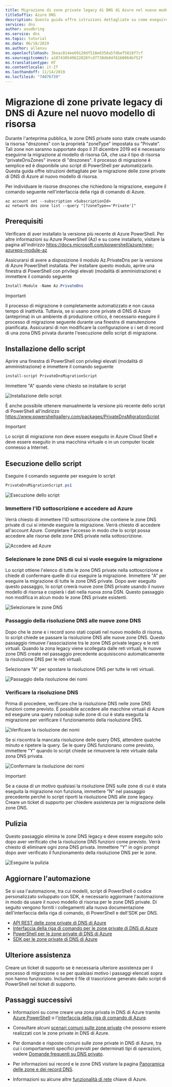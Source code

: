 ```yaml
---
title: Migrazione di zone private legacy di DNS di Azure nel nuovo modello di risorsa
titleSuffix: Azure DNS
description: Questa guida offre istruzioni dettagliate su come eseguire la migrazione di zone DNS private legacy nel modello di risorsa più recente
services: dns
author: asudbring
ms.service: dns
ms.topic: tutorial
ms.date: 06/18/2019
ms.author: allensu
ms.openlocfilehash: 3beac014ee69120df518e0358a5fdbef5818f7cf
ms.sourcegitcommit: a107430549622028fcd7730db84f61b0064bf52f
ms.translationtype: HT
ms.contentlocale: it-IT
ms.lasthandoff: 11/14/2019
ms.locfileid: "74076739"
---
```

# <a name="migrating-legacy-azure-dns-private-zones-to-new-resource-model"></a>Migrazione di zone private legacy di DNS di Azure nel nuovo modello di risorsa

Durante l'anteprima pubblica, le zone DNS private sono state create usando la risorsa "dnszones" con la proprietà "zoneType" impostata su "Private". Tali zone non saranno supportate dopo il 31 dicembre 2019 ed è necessario eseguirne la migrazione al modello di risorsa GA, che usa il tipo di risorsa "privateDnsZones" invece di "dnszones". Il processo di migrazione è semplice ed è disponibile uno script di PowerShell per automatizzarlo. Questa guida offre istruzioni dettagliate per la migrazione delle zone private di DNS di Azure al nuovo modello di risorsa.

Per individuare le risorse dnszones che richiedono la migrazione, eseguire il comando seguente nell'interfaccia della riga di comando di Azure.
```azurecli
az account set --subscription <SubscriptionId>
az network dns zone list --query "[?zoneType=='Private']"
```

## <a name="prerequisites"></a>Prerequisiti

Verificare di aver installato la versione più recente di Azure PowerShell. Per altre informazioni su Azure PowerShell (Az) e su come installarlo, visitare la pagina all'indirizzo https://docs.microsoft.com/powershell/azure/new-azureps-module-az

Assicurarsi di avere a disposizione il modulo Az.PrivateDns per la versione di Azure PowerShell installata. Per installare questo modulo, aprire una finestra di PowerShell con privilegi elevati (modalità di amministrazione) e immettere il comando seguente

```powershell
Install-Module -Name Az.PrivateDns
```

>[!IMPORTANT]
>Il processo di migrazione è completamente automatizzato e non causa tempo di inattività. Tuttavia, se si usano zone private di DNS di Azure (anteprima) in un ambiente di produzione critico, è necessario eseguire il processo di migrazione seguente durante una finestra di manutenzione pianificata. Assicurarsi di non modificare la configurazione o i set di record di una zona DNS privata durante l'esecuzione dello script di migrazione.

## <a name="installing-the-script"></a>Installazione dello script

Aprire una finestra di PowerShell con privilegi elevati (modalità di amministrazione) e immettere il comando seguente

```powershell
install-script PrivateDnsMigrationScript
```

Immettere "A" quando viene chiesto se installare lo script

![Installazione dello script](./media/private-dns-migration-guide/install-migration-script.png)

È anche possibile ottenere manualmente la versione più recente dello script di PowerShell all'indirizzo https://www.powershellgallery.com/packages/PrivateDnsMigrationScript

>[!IMPORTANT]
>Lo script di migrazione non deve essere eseguito in Azure Cloud Shell e deve essere eseguito in una macchina virtuale o in un computer locale connesso a Internet.

## <a name="running-the-script"></a>Esecuzione dello script

Eseguire il comando seguente per eseguire lo script

```powershell
PrivateDnsMigrationScript.ps1
```

![Esecuzione dello script](./media/private-dns-migration-guide/running-migration-script.png)

### <a name="enter-the-subscription-id-and-sign-in-to-azure"></a>Immettere l'ID sottoscrizione e accedere ad Azure

Verrà chiesto di immettere l'ID sottoscrizione che contiene le zone DNS private di cui si intende eseguire la migrazione. Verrà chiesto di accedere all'account Azure. Completare l'accesso in modo che lo script possa accedere alle risorse delle zone DNS private nella sottoscrizione.

![Accedere ad Azure](./media/private-dns-migration-guide/login-migration-script.png)

### <a name="select-the-dns-zones-you-want-to-migrate"></a>Selezionare le zone DNS di cui si vuole eseguire la migrazione

Lo script ottiene l'elenco di tutte le zone DNS private nella sottoscrizione e chiede di confermare quelle di cui eseguire la migrazione. Immettere "A" per eseguire la migrazione di tutte le zone DNS private. Dopo aver eseguito questo passaggio, lo script creerà nuove zone DNS private usando il nuovo modello di risorsa e copierà i dati nella nuova zona DSN. Questo passaggio non modifica in alcun modo le zone DNS private esistenti.

![Selezionare le zone DNS](./media/private-dns-migration-guide/migratezone-migration-script.png)

### <a name="switching-dns-resolution-to-the-new-dns-zones"></a>Passaggio della risoluzione DNS alle nuove zone DNS

Dopo che le zone e i record sono stati copiati nel nuovo modello di risorsa, lo script chiede se passare la risoluzione DNS alle nuove zone DNS. Questo passaggio rimuove l'associazione tra le zone DNS private legacy e le reti virtuali. Quando la zona legacy viene scollegata dalle reti virtuali, le nuove zone DNS create nel passaggio precedente acquisiscono automaticamente la risoluzione DNS per le reti virtuali.

Selezionare "A" per spostare la risoluzione DNS per tutte le reti virtuali.

![Passaggio della risoluzione dei nomi](./media/private-dns-migration-guide/switchresolution-migration-script.png)

### <a name="verify-the-dns-resolution"></a>Verificare la risoluzione DNS

Prima di procedere, verificare che la risoluzione DNS nelle zone DNS funzioni come previsto. È possibile accedere alle macchine virtuali di Azure ed eseguire una query nslookup sulle zone di cui è stata eseguita la migrazione per verificare il funzionamento della risoluzione DNS.

![Verificare la risoluzione dei nomi](./media/private-dns-migration-guide/verifyresolution-migration-script.png)

Se si riscontra la mancata risoluzione delle query DNS, attendere qualche minuto e ripetere la query. Se le query DNS funzionano come previsto, immettere "Y" quando lo script chiede se rimuovere la rete virtuale dalla zona DNS privata.

![Confermare la risoluzione dei nomi](./media/private-dns-migration-guide/confirmresolution-migration-script.png)

>[!IMPORTANT]
>Se a causa di un motivo qualsiasi la risoluzione DNS sulle zone di cui è stata eseguita la migrazione non funziona, immettere "N" nel passaggio precedente perché lo script riporti la risoluzione DNS alle zone legacy. Creare un ticket di supporto per chiedere assistenza per la migrazione delle zone DNS.

## <a name="cleanup"></a>Pulizia

Questo passaggio elimina le zone DNS legacy e deve essere eseguito solo dopo aver verificato che la risoluzione DNS funzioni come previsto. Verrà chiesto di eliminare ogni zona DNS privata. Immettere "Y" in ogni prompt dopo aver verificato il funzionamento della risoluzione DNS per le zone.

![Eseguire la pulizia](./media/private-dns-migration-guide/cleanup-migration-script.png)

## <a name="update-your-automation"></a>Aggiornare l'automazione

Se si usa l'automazione, tra cui modelli, script di PowerShell o codice personalizzato sviluppato con SDK, è necessario aggiornare l'automazione in modo da usare il nuovo modello di risorsa per le zone DNS private. Di seguito vengono forniti i collegamenti alla nuova documentazione dell'interfaccia della riga di comando, di PowerShell e dell'SDK per DNS.
* [API REST delle zone private di DNS di Azure](https://docs.microsoft.com/rest/api/dns/privatedns/privatezones)
* [Interfaccia della riga di comando per le zone private di DNS di Azure](https://docs.microsoft.com/cli/azure/ext/privatedns/network/private-dns?view=azure-cli-latest)
* [PowerShell per le zone private di DNS di Azure](https://docs.microsoft.com/powershell/module/az.privatedns/?view=azps-2.3.2)
* [SDK per le zone private di DNS di Azure](https://docs.microsoft.com/dotnet/api/overview/azure/privatedns/management?view=azure-dotnet-preview)

## <a name="need-further-help"></a>Ulteriore assistenza

Creare un ticket di supporto se è necessaria ulteriore assistenza per il processo di migrazione o se per qualsiasi motivo i passaggi elencati sopra non hanno funzionato. Includere il file di trascrizione generato dallo script di PowerShell nel ticket di supporto.

## <a name="next-steps"></a>Passaggi successivi

* Informazioni su come creare una zona privata in DNS di Azure tramite [Azure PowerShell](./private-dns-getstarted-powershell.md) o l'[interfaccia della riga di comando di Azure](./private-dns-getstarted-cli.md).

* Consultare alcuni [scenari comuni sulle zone private](./private-dns-scenarios.md) che possono essere realizzati con le zone private in DNS di Azure.

* Per domande e risposte comuni sulle zone private in DNS di Azure, tra cui i comportamenti specifici previsti per determinati tipi di operazioni, vedere [Domande frequenti su DNS privato](./dns-faq-private.md).

* Per informazioni sui record e le zone DNS visitare la pagina [Panoramica delle zone e dei record DNS](dns-zones-records.md).

* Informazioni su alcune altre [funzionalità di rete](../networking/networking-overview.md) chiave di Azure.
